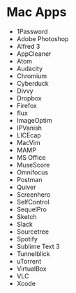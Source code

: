 # Mac Apps

* 1Password
* Adobe Photoshop
* Alfred 3
* AppCleaner
* Atom
* Audacity
* Chromium
* Cyberduck
* Divvy
* Dropbox
* Firefox
* flux
* ImageOptim
* IPVanish
* LICEcap
* MacVim
* MAMP
* MS Office
* MuseScore
* Omnifocus
* Postman
* Quiver
* Screenhero
* SelfControl
* SequelPro
* Sketch
* Slack
* Sourcetree
* Spotify
* Sublime Text 3
* Tunnelblick
* uTorrent
* VirtualBox
* VLC
* Xcode
